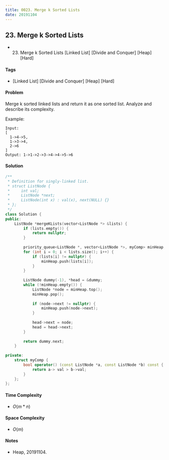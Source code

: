 ```yaml
---
title: 0023. Merge k Sorted Lists
date: 20191104
---
```


## 23. Merge k Sorted Lists
- 23. Merge k Sorted Lists [Linked List] [Divide and Conquer] [Heap] [Hard]

#### Tags
- [Linked List] [Divide and Conquer] [Heap] [Hard]

#### Problem
Merge k sorted linked lists and return it as one sorted list. Analyze and describe its complexity.

Example:

    Input:
    [
      1->4->5,
      1->3->4,
      2->6
    ]
    Output: 1->1->2->3->4->4->5->6

#### Solution
``` C++
/**
 * Definition for singly-linked list.
 * struct ListNode {
 *     int val;
 *     ListNode *next;
 *     ListNode(int x) : val(x), next(NULL) {}
 * };
 */
class Solution {
public:
    ListNode *mergeKLists(vector<ListNode *> &lists) {
        if (lists.empty()) {
            return nullptr;
        }
        
        priority_queue<ListNode *, vector<ListNode *>, myComp> minHeap;
        for (int i = 0; i < lists.size(); i++) {
            if (lists[i] != nullptr) {
                minHeap.push(lists[i]);
            }
        }
        
        ListNode dummy(-1), *head = &dummy;
        while (!minHeap.empty()) {
            ListNode *node = minHeap.top();
            minHeap.pop();
            
            if (node->next != nullptr) {
                minHeap.push(node->next);
            }
            
            head->next = node;
            head = head->next;
        }
        
        return dummy.next;
    }
    
private:
    struct myComp {
        bool operator() (const ListNode *a, const ListNode *b) const {
            return a-> val > b->val;
        }
    };
};
```

#### Time Complexity
- $O(m*n)$

#### Space Complexity
- $O(m)$

#### Notes
- Heap, 20191104.
